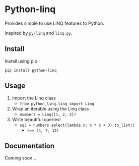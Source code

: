 # Python-linq
Provides simple to use LINQ features to Python.

Inspired by `py-linq` and `linq.py`.

## Install
Install using pip
```
pip install python-linq
```

## Usage
1. Import the Linq class
    - `from python_linq.linq import Linq`
1. Wrap an iterable using the Linq class
    - `numbers = Linq([1, 2, 3])`
1. Write beautiful queries!
    - `sq3 = numbers.select(lambda x: x * x + 3).to_list()`
        - `>>> [4, 7, 12]`

## Documentation
Coming soon...
